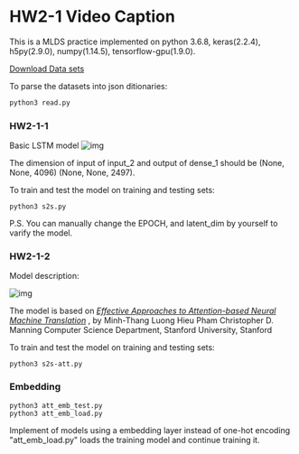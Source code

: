 # HW2-1 Video Caption

This is a MLDS practice implemented on python 3.6.8, keras(2.2.4), h5py(2.9.0), numpy(1.14.5), tensorflow-gpu(1.9.0).


[Download Data sets](<https://drive.google.com/drive/folders/1kwKemVE8CZqjv1e2p72JnL2eeWjKJOQ0?fbclid=IwAR3FeMaGQ7-B9KjE4cQvlN3FuElRnxOznpLVseERNwLOHNWeze9TpNlGf5E>)


To parse the datasets into json ditionaries:

```bash
python3 read.py
```



### HW2-1-1

Basic LSTM model
![img](https://lh4.googleusercontent.com/pjdRBSq0my7Em9qE1sm8ug624jOYbuqh5_bfe13n6Xe5-a6dFQqjHLZYy-M9QIcJs2KRD2wkM3z3JdpRhFJx7LPpZGuA3BA9CSTY0CO3vIoUjqvjPf2q83N9Ae9w5b9yVnmX8LsxFa4)

The dimension of input of input_2 and output of  dense_1 should be (None, None, 4096) (None, None, 2497).

To train and test the model on training and testing sets:

```
python3 s2s.py
```

P.S. You can manually change the EPOCH, and latent_dim by yourself to varify the model.





### HW2-1-2

Model description:

![img](https://lh4.googleusercontent.com/U6-KabWwIJtCNgy-c37ueG99i9PrbGqsyXdjLdxxtZi25Z60to-2f0NOsgJUhvgNZjAO2qIYnbQOrqjqSzH1bt5-GpEddmOcXDdXxXb7jh6KZVye0h0Lg3dHtMh--RTjJl65Rzrj0xA)

The model is based on [*Effective Approaches to Attention-based Neural Machine Translation*](<https://arxiv.org/pdf/1508.04025.pdf>) , by Minh-Thang Luong Hieu Pham Christopher D. Manning Computer Science Department, Stanford University, Stanford



To train and test the model on training and testing sets:

```
python3 s2s-att.py
```
### Embedding 

```
python3 att_emb_test.py
python3 att_emb_load.py
```
Implement of models using a embedding layer instead of one-hot encoding
"att_emb_load.py" loads the training model and continue training it.

